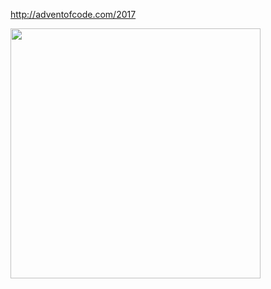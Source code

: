 http://adventofcode.com/2017

<img src="http://jaydeesimon.github.io/advent-of-code-2017/yay.png" width="400" />